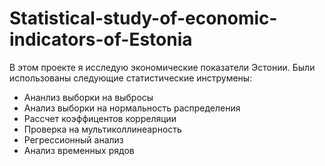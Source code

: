 # Statistical-study-of-economic-indicators-of-Estonia
В этом проекте я исследую экономические показатели Эстонии.
Были использованы следующие статистические инструмены:
  - Ананлиз выборки на выбросы
  - Анализ выборки на нормальность распределения
  - Рассчет коэффицентов корреляции
  - Проверка на мультиколлинеарность
  - Регрессионный анализ
  - Анализ временных рядов
